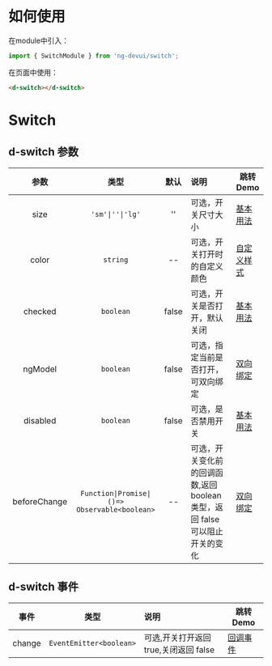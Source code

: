 # 如何使用
在module中引入：
```ts
import { SwitchModule } from 'ng-devui/switch';
```

在页面中使用：
```html
<d-switch></d-switch>
```
# Switch

## d-switch 参数

|     参数     |              类型               | 默认  | 说明                                                                        | 跳转 Demo                                   |
| :----------: | :-----------------------------: | :---: | :-------------------------------------------------------------------------- | ------------------------------------------- |
|     size     |  `'sm'\|''\|'lg'`   | '' | 可选，开关尺寸大小                                                          | [基本用法](demo#basic-usage) |
|    color     |            `string`             |  --   | 可选，开关打开时的自定义颜色                                                | [自定义样式](demo#custom) |
|   checked    |            `boolean`            | false | 可选，开关是否打开，默认关闭                                                | [基本用法](demo#basic-usage) |
|  ngModel   |            `boolean`            | false | 可选，指定当前是否打开，可双向绑定                                          | [双向绑定](demo#two-binding) |
|   disabled   |            `boolean`            | false | 可选，是否禁用开关                                                          | [基本用法](demo#basic-usage) |
| beforeChange | `Function\|Promise\|()=> Observable<boolean>` |  --   | 可选，开关变化前的回调函数,返回 boolean 类型，返回 false 可以阻止开关的变化 | [双向绑定](demo#two-binding) |

## d-switch 事件

|  事件  |          类型           | 说明                                  | 跳转 Demo                                   |
| :----: | :---------------------: | :------------------------------------ | ------------------------------------------- |
| change | `EventEmitter<boolean>` | 可选,开关打开返回 true,关闭返回 false | [回调事件](demo#callback) |
